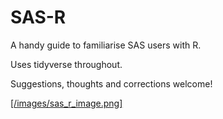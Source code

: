# SAS-R
A handy guide to familiarise SAS users with R. 

Uses tidyverse throughout.

Suggestions, thoughts and corrections welcome!

[[/images/sas_r_image.png]](https://github.com/brendanjodowd/SAS-R/blob/master/sas-r%20cheatsheet.pdf) 
